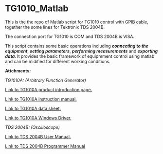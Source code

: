 # TG1010_Matlab

This is the the repo of Matlab script for TG1010 control with GPIB cable, together the some lines for Tektronix TDS 2004B.

The connection port for TG1010 is COM and TDS 2004B is VISA.

This script contains some basic operations including ***connecting to the equipment***, ***setting parameters***, ***performing measurements*** and ***exporting data***. It provides the basic framework of equipmment control  using matlab and can be midified for different working conditions.


**Attchments:**

*TG1010A: (Arbitrary Function Generator)*

[Link to TG1010A product introduction page.](https://www.aimtti.com/product-category/legacy-products/aim-tg1010a)

[Link to TG1010A instruction manual.](https://resources.aimtti.com/manuals/TG1010A_Instruction_Manual-Iss12.pdf)

[Link to TG1010A data sheet.](https://resources.aimtti.com/datasheets/AIM-TG1010A_function_generator_data_sheet-Iss2A.pdf)

[Link to TG1010A Windows Driver.](https://resources.aimtti.com/drivers/cvi-1010-v1_0.zip)

*TDS 2004B: (Oscilloscope)*

[Link to TDS 2004B User Manual.](https://download.tek.com/manual/071181702web.pdf)

[Link to TDS 2004B Programmer Manual](https://download.tek.com/manual/071107504.pdf)
